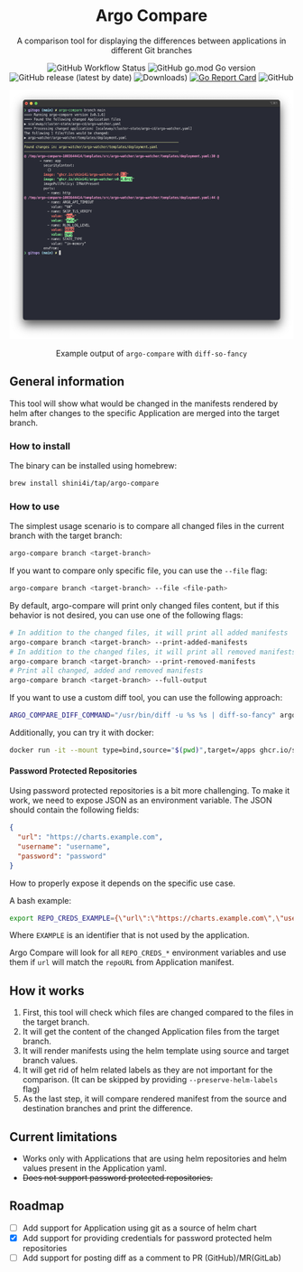 <div align="center">

# Argo Compare

A comparison tool for displaying the differences between applications in different Git branches

![GitHub Workflow Status](https://img.shields.io/github/actions/workflow/status/shini4i/argo-compare/run-tests.yml?branch=main)
![GitHub go.mod Go version](https://img.shields.io/github/go-mod/go-version/shini4i/argo-compare)
![GitHub release (latest by date)](https://img.shields.io/github/v/release/shini4i/argo-compare)
![Downloads)](https://img.shields.io/github/downloads/shini4i/argo-compare/total)
[![Go Report Card](https://goreportcard.com/badge/github.com/shini4i/argo-compare)](https://goreportcard.com/report/github.com/shini4i/argo-compare)
![GitHub](https://img.shields.io/github/license/shini4i/argo-compare)

<img src="https://raw.githubusercontent.com/shini4i/assets/main/src/argo-compare/demo.png" alt="Showcase" height="441" width="620">

Example output of `argo-compare` with `diff-so-fancy`
</div>

## General information

This tool will show what would be changed in the manifests rendered by helm after changes to the specific Application
are merged into the target branch.

### How to install

The binary can be installed using homebrew:

```bash
brew install shini4i/tap/argo-compare
```

### How to use

The simplest usage scenario is to compare all changed files in the current branch with the target branch:

```bash
argo-compare branch <target-branch>
```

If you want to compare only specific file, you can use the `--file` flag:

```bash
argo-compare branch <target-branch> --file <file-path>
```

By default, argo-compare will print only changed files content, but if this behavior is not desired, you can use one of the following flags:
```bash
# In addition to the changed files, it will print all added manifests
argo-compare branch <target-branch> --print-added-manifests
# In addition to the changed files, it will print all removed manifests
argo-compare branch <target-branch> --print-removed-manifests
# Print all changed, added and removed manifests
argo-compare branch <target-branch> --full-output
```

If you want to use a custom diff tool, you can use the following approach:

```bash
ARGO_COMPARE_DIFF_COMMAND="/usr/bin/diff -u %s %s | diff-so-fancy" argo-compare branch <target-branch>
```

Additionally, you can try it with docker:
```bash
docker run -it --mount type=bind,source="$(pwd)",target=/apps ghcr.io/shini4i/argo-compare:<version> branch <target-branch>
```

#### Password Protected Repositories
Using password protected repositories is a bit more challenging. To make it work, we need to expose JSON as an environment variable.
The JSON should contain the following fields:

```json
{
  "url": "https://charts.example.com",
  "username": "username",
  "password": "password"
}
```
How to properly expose it depends on the specific use case.

A bash example:
```bash
export REPO_CREDS_EXAMPLE={\"url\":\"https://charts.example.com\",\"username\":\"username\",\"password\":\"password\"}
```

Where `EXAMPLE` is an identifier that is not used by the application.

Argo Compare will look for all `REPO_CREDS_*` environment variables and use them if `url` will match the `repoURL` from Application manifest.


## How it works

1) First, this tool will check which files are changed compared to the files in the target branch.
2) It will get the content of the changed Application files from the target branch.
3) It will render manifests using the helm template using source and target branch values.
4) It will get rid of helm related labels as they are not important for the comparison. (It can be skipped by providing `--preserve-helm-labels` flag)
5) As the last step, it will compare rendered manifest from the source and destination branches and print the
   difference.

## Current limitations

- Works only with Applications that are using helm repositories and helm values present in the Application yaml.
- <s>Does not support password protected repositories.</s>

## Roadmap

- [ ] Add support for Application using git as a source of helm chart
- [x] Add support for providing credentials for password protected helm repositories
- [ ] Add support for posting diff as a comment to PR (GitHub)/MR(GitLab)
